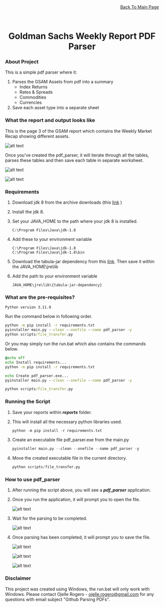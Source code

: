 <p align="right"><a href="https://github.com/ojudz08/AutomationProjects/tree/main">Back To Main Page</a></p>


<!-- PROJECT LOGO -->
<br />
<div align="center">
<h1 align="center">Goldman Sachs Weekly Report PDF Parser</h1>
</div>


<!-- ABOUT PROJECT -->
### About Project

This is a simple pdf parser where it:
1. Parses the GSAM Assets from pdf into a summary 
   - Index Returns
   - Rates & Spreads
   - Commodities
   - Currencies
2. Save each asset type into a separate sheet


### What the report and output looks like

This is the page 3 of the GSAM report which contains the Weekly Market Recap showing different assets.

![alt text](img/image6.png)


Once you've created the pdf_parser, it will iterate through all the tables, parses these tables and then save each table in separate worksheet.

![alt text](img/image7.png)


![alt text](img/image8.png)

### Requirements

1. Download jdk 8 from the archive downloads (this [link](https://www.oracle.com/in/java/technologies/javase/javase8-archive-downloads.html) )
2. Install the jdk 8.
3. Set your JAVA_HOME to the path where your jdk 8 is installed. 
   ```
   C:\Program Files\Java\jdk-1.8
   ```
4. Add these to your environment variable
   ```
   C:\Program Files\Java\jdk-1.8
   C:\Program Files\Java\jdk-1.8\bin
   ```
5. Download the tabula-jar dependency from this [link](https://github.com/tabulapdf/tabula-java/releases). Then save it within the JAVA_HOME\jre\lib

6. Add the path to your environment variable
   ```
   JAVA_HOME\jre\lib\{tabula-jar-dependency}
   ```

### What are the pre-requisites?

```Python version 3.11.9```

Run the command below in following order. 

```bat
python -m pip install -r requirements.txt
pyinstaller main.py --clean --onefile --name pdf_parser -y
python scripts/file_transfer.py
```

Or you may simply run the run.bat which also contains the commands below.

```bat
@echo off
echo Install requirements...
python -m pip install -r requirements.txt

echo Create pdf_parser.exe...
pyinstaller main.py --clean --onefile --name pdf_parser -y

python scripts/file_transfer.py
```

### Running the Script
1. Save your reports within __*reports*__ folder.

2. This will install all the necessary python libraries used.
   ```Python
   python -m pip install -r requirements.txt
   ```

3. Create an executable file pdf_parser.exe from the main.py
   ```Python
   pyinstaller main.py --clean --onefile --name pdf_parser -y
   ```

4. Move the created executable file in the current directory.
   ```Python
   python scripts/file_transfer.py
   ```

### How to use pdf_parser
1. After running the script above, you will see a **_pdf_parser_** application.

2. Once you run the application, it will prompt you to open the file.

   ![alt text](img/image1.png)
   
3. Wait for the parsing to be completed.

   ![alt text](img/image2.png)

4. Once parsing has been completed, it will prompt you to save the file.

   ![alt text](img/image3.png)

   ![alt text](img/image4.png)

   ![alt text](img/image5.png)



<!-- CONTACT -->
### Disclaimer

This project was created using Windows, the run.bat will only work with Windows. Please contact Ojelle Rogero - ojelle.rogero@gmail.com for any questions with email subject "Github Parsing PDFs".
